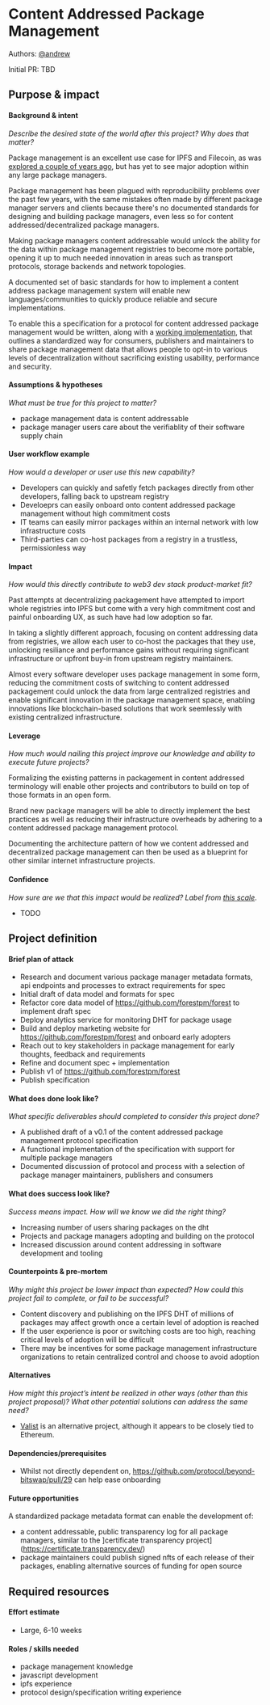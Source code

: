 # Content Addressed Package Management

Authors: [@andrew](https://github.com/andrew)

Initial PR: TBD <!-- Reference the PR first proposing this document. Oooh, self-reference! -->

<!--
This template is for a proposal/brief/pitch for a significant project to be undertaken by a Web3 Dev project team.
The goal of project proposals is to help us decide which work to take on, which things are more valuable than other things.
-->
<!--
A proposal should contain enough detail for others to understand how this project contributes to our team’s mission of product-market fit
for our unified stack of protocols, what is included in scope of the project, where to get started if a project team were to take this on,
and any other information relevant for prioritizing this project against others.
It does not need to describe the work in much detail. Most technical design and planning would take place after a proposal is adopted.
Good project scope aims for ~3-5 engineers for 1-3 months (though feel free to suggest larger-scoped projects anyway).
Projects do not include regular day-to-day maintenance and improvement work, e.g. on testing, tooling, validation, code clarity, refactors for future capability, etc.
-->
<!--
For ease of discussion in PRs, consider breaking lines after every sentence or long phrase.
-->

## Purpose &amp; impact
#### Background &amp; intent
_Describe the desired state of the world after this project? Why does that matter?_
<!--
Outline the status quo, including any relevant context on the problem you’re seeing that this project should solve. Wherever possible, include pains or problems that you’ve seen users experience to help motivate why solving this problem works towards top-line objectives.
-->

Package management is an excellent use case for IPFS and Filecoin, as was [explored a couple of years ago](https://github.com/ipfs-inactive/package-managers),
but has yet to see major adoption within any large package managers.

Package management has been plagued with reproducibility problems over the past few years, with the same mistakes often made by different package manager servers and clients because there's no documented standards for designing and building package managers, even less so for content addressed/decentralized package managers.

Making package managers content addressable would unlock the ability for the data within package management registries to become more portable,
opening it up to much needed innovation in areas such as transport protocols, storage backends and network topologies.

A documented set of basic standards for how to implement a content address package management system will enable new languages/communities to quickly produce reliable and secure implementations. 

To enable this a specification for a protocol for content addressed package management would be written, along with a [working implementation](https://github.com/forestpm/forest), that outlines a standardized way for consumers, publishers and maintainers to share package management data that allows people to opt-in to various levels of decentralization without sacrificing existing usability, performance and security.

#### Assumptions &amp; hypotheses
_What must be true for this project to matter?_
<!--(bullet list)-->
* package management data is content addressable
* package manager users care about the verifiablity of their software supply chain

#### User workflow example
_How would a developer or user use this new capability?_
<!--(short paragraph)-->
* Developers can quickly and safetly fetch packages directly from other developers, falling back to upstream registry
* Develoeprs can easily onboard onto content addressed package management without high commitment costs
* IT teams can easily mirror packages within an internal network with low infrastructure costs
* Third-parties can co-host packages from a registry in a trustless, permissionless way

#### Impact
_How would this directly contribute to web3 dev stack product-market fit?_

<!--
Explain how this addresses known challenges or opportunities.
What awesome potential impact/outcomes/results will we see if we nail this project?
-->

Past attempts at decentralizing packagement have attempted to import whole registries into IPFS but come with a very high commitment cost and painful onboarding UX, as such have had low adoption so far.

In taking a slightly different approach, focusing on content addressing data from registries, we allow each user to co-host the packages that they use, unlocking resiliance and performance gains without requiring significant infrastructure or upfront buy-in from upstream registry maintainers.

Almost every software developer uses package management in some form, reducing the commitment costs of switching to content addressed packagement could unlock the data from large centralized registries and enable significant innovation in the package management space, enabling innovations like blockchain-based solutions that work seemlessly with existing centralized infrastructure.


#### Leverage
_How much would nailing this project improve our knowledge and ability to execute future projects?_

<!--
Explain the opportunity or leverage point for our subsequent velocity/impact (e.g. by speeding up development, enabling more contributors, etc)
-->
Formalizing the existing patterns in packagement in content addressed terminology will enable other projects and contributors to build on top of those formats in an open form.

Brand new package managers will be able to directly implement the best practices as well as reducing their infrastructure overheads by adhering to a content addressed package management protocol.

Documenting the architecture pattern of how we content addressed and decentralized package management can then be used as a blueprint for other similar internet infrastructure projects.

#### Confidence
_How sure are we that this impact would be realized? Label from [this scale](https://medium.com/@nimay/inside-product-introduction-to-feature-priority-using-ice-impact-confidence-ease-and-gist-5180434e5b15)_.

<!--Explain why this rating-->
- TODO

## Project definition
#### Brief plan of attack

<!--Briefly describe the milestones/steps/work needed for this project-->

- Research and document various package manager metadata formats, api endpoints and processes to extract requirements for spec
- Initial draft of data model and formats for spec
- Refactor core data model of https://github.com/forestpm/forest to implement draft spec
- Deploy analytics service for monitoring DHT for package usage
- Build and deploy marketing website for https://github.com/forestpm/forest and onboard early adopters
- Reach out to key stakeholders in package management for early thoughts, feedback and requirements
- Refine and document spec + implementation
- Publish v1 of https://github.com/forestpm/forest
- Publish specification

#### What does done look like?
_What specific deliverables should completed to consider this project done?_

- A published draft of a v0.1 of the content addressed package management protocol specification
- A functional implementation of the specification with support for multiple package managers
- Documented discussion of protocol and process with a selection of package manager maintainers, publishers and consumers

####  What does success look like?
_Success means impact. How will we know we did the right thing?_

<!--
Provide success criteria. These might include particular metrics, desired changes in the types of bug reports being filed, desired changes in qualitative user feedback (measured via surveys, etc), etc.
-->
- Increasing number of users sharing packages on the dht
- Projects and package managers adopting and building on the protocol
- Increased discussion around content addressing in software development and tooling

#### Counterpoints &amp; pre-mortem
_Why might this project be lower impact than expected? How could this project fail to complete, or fail to be successful?_

- Content discovery and publishing on the IPFS DHT of millions of packages may affect growth once a certain level of adoption is reached
- If the user experience is poor or switching costs are too high, reaching critical levels of adoption will be difficult
- There may be incentives for some package management infrastructure organizations to retain centralized control and choose to avoid adoption

#### Alternatives
_How might this project’s intent be realized in other ways (other than this project proposal)? What other potential solutions can address the same need?_

- [Valist](https://github.com/valist-io/valist) is an alternative project, although it appears to be closely tied to Ethereum.

#### Dependencies/prerequisites
<!--List any other projects that are dependencies/prerequisites for this project that is being pitched.-->

- Whilst not directly dependent on, https://github.com/protocol/beyond-bitswap/pull/29 can help ease onboarding 

#### Future opportunities
<!--What future projects/opportunities could this project enable?-->
A standardized package metadata format can enable the development of:
- a content addressable, public transparency log for all package managers, similar to the ]certificate transparency project](https://certificate.transparency.dev/)
- package maintainers could publish signed nfts of each release of their packages, enabling alternative sources of funding for open source

## Required resources

#### Effort estimate
<!--T-shirt size rating of the size of the project. If the project might require external collaborators/teams, please note in the roles/skills section below).
For a team of 3-5 people with the appropriate skills:
- Small, 1-2 weeks
- Medium, 3-5 weeks
- Large, 6-10 weeks
- XLarge, >10 weeks
Describe any choices and uncertainty in this scope estimate. (E.g. Uncertainty in the scope until design work is complete, low uncertainty in execution thereafter.)
-->

- Large, 6-10 weeks

#### Roles / skills needed
<!--Describe the knowledge/skill-sets and team that are needed for this project (e.g. PM, docs, protocol or library expertise, design expertise, etc.). If this project could be externalized to the community or a team outside PL's direct employment, please note that here.-->

- package management knowledge
- javascript development
- ipfs experience
- protocol design/specification writing experience
